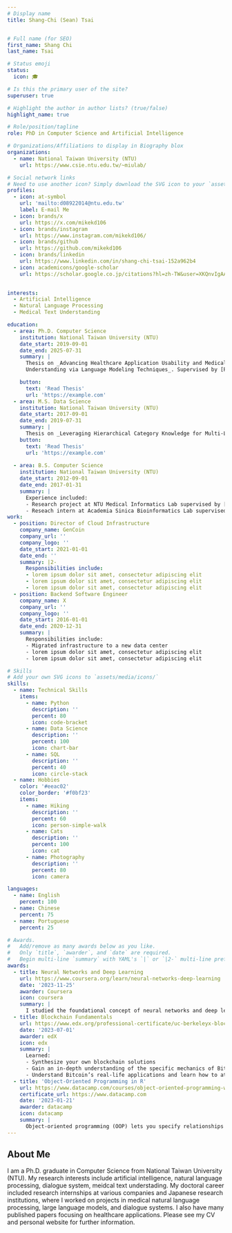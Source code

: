 ```yaml
---
# Display name
title: Shang-Chi (Sean) Tsai


# Full name (for SEO)
first_name: Shang Chi 
last_name: Tsai

# Status emoji
status:
  icon: 🎓

# Is this the primary user of the site?
superuser: true

# Highlight the author in author lists? (true/false)
highlight_name: true

# Role/position/tagline
role: PhD in Computer Science and Artificial Intelligence

# Organizations/Affiliations to display in Biography blox
organizations:
  - name: National Taiwan University (NTU)
    url: https://www.csie.ntu.edu.tw/~miulab/ 

# Social network links
# Need to use another icon? Simply download the SVG icon to your `assets/media/icons/` folder.
profiles:
  - icon: at-symbol
    url: 'mailto:d08922014@ntu.edu.tw'
    label: E-mail Me
  - icon: brands/x
    url: https://x.com/mikekd106
  - icon: brands/instagram
    url: https://www.instagram.com/mikekd106/
  - icon: brands/github
    url: https://github.com/mikekd106
  - icon: brands/linkedin
    url: https://www.linkedin.com/in/shang-chi-tsai-152a962b4 
  - icon: academicons/google-scholar
    url: https://scholar.google.co.jp/citations?hl=zh-TW&user=XKQnvIgAAAAJ 
  

interests:
  - Artificial Intelligence
  - Natural Language Processing
  - Medical Text Understanding

education:
  - area: Ph.D. Computer Science
    institution: National Taiwan University (NTU)
    date_start: 2019-09-01
    date_end: 2025-07-31
    summary: |
      Thesis on _Advancing Healthcare Application Usability and Medical Document
      Understanding via Language Modeling Techniques_. Supervised by [Prof Yun-Nung Chen](https://www.csie.ntu.edu.tw/~yvchen/). Presented papers at 5 conferences on medical NLP and dialogue systems.

    button:
      text: 'Read Thesis'
      url: 'https://example.com'
  - area: M.S. Data Science  
    institution: National Taiwan University (NTU)
    date_start: 2017-09-01
    date_end: 2019-07-31
    summary: |
      Thesis on _Leveraging Hierarchical Category Knowledge for Multi-Label Diagnostic Text Understanding_. Supervised by [Prof Yun-Nung Chen](https://www.csie.ntu.edu.tw/~yvchen/). Presented papers at 1 conferences on medical NLP.
    button:
      text: 'Read Thesis'
      url: 'https://example.com'
      
  - area: B.S. Computer Science 
    institution: National Taiwan University (NTU)
    date_start: 2012-09-01
    date_end: 2017-01-31
    summary: |
      Experience included:
      - Research project at NTU Medical Informatics Lab supervised by [Prof Fei-Pei Lai](https://sites.google.com/site/medinfolabatntu/%E9%A6%96%E9%A0%81?authuser=0)
      - Reseach intern at Academia Sinica Bioinformatics Lab supervised by [Prof Huai-Kuang Tsai](https://homepage.iis.sinica.edu.tw/pages/hktsai/contact_zh.html)
work:
  - position: Director of Cloud Infrastructure
    company_name: GenCoin
    company_url: ''
    company_logo: ''
    date_start: 2021-01-01
    date_end: ''
    summary: |2-
      Responsibilities include:
      - lorem ipsum dolor sit amet, consectetur adipiscing elit
      - lorem ipsum dolor sit amet, consectetur adipiscing elit
      - lorem ipsum dolor sit amet, consectetur adipiscing elit
  - position: Backend Software Engineer
    company_name: X
    company_url: ''
    company_logo: ''
    date_start: 2016-01-01
    date_end: 2020-12-31
    summary: |
      Responsibilities include:
      - Migrated infrastructure to a new data center
      - lorem ipsum dolor sit amet, consectetur adipiscing elit
      - lorem ipsum dolor sit amet, consectetur adipiscing elit

# Skills
# Add your own SVG icons to `assets/media/icons/`
skills:
  - name: Technical Skills
    items:
      - name: Python
        description: ''
        percent: 80
        icon: code-bracket
      - name: Data Science
        description: ''
        percent: 100
        icon: chart-bar
      - name: SQL
        description: ''
        percent: 40
        icon: circle-stack
  - name: Hobbies
    color: '#eeac02'
    color_border: '#f0bf23'
    items:
      - name: Hiking
        description: ''
        percent: 60
        icon: person-simple-walk
      - name: Cats
        description: ''
        percent: 100
        icon: cat
      - name: Photography
        description: ''
        percent: 80
        icon: camera

languages:
  - name: English
    percent: 100
  - name: Chinese
    percent: 75
  - name: Portuguese
    percent: 25

# Awards.
#   Add/remove as many awards below as you like.
#   Only `title`, `awarder`, and `date` are required.
#   Begin multi-line `summary` with YAML's `|` or `|2-` multi-line prefix and indent 2 spaces below.
awards:
  - title: Neural Networks and Deep Learning
    url: https://www.coursera.org/learn/neural-networks-deep-learning
    date: '2023-11-25'
    awarder: Coursera
    icon: coursera
    summary: |
      I studied the foundational concept of neural networks and deep learning. By the end, I was familiar with the significant technological trends driving the rise of deep learning; build, train, and apply fully connected deep neural networks; implement efficient (vectorized) neural networks; identify key parameters in a neural network’s architecture; and apply deep learning to your own applications.
  - title: Blockchain Fundamentals
    url: https://www.edx.org/professional-certificate/uc-berkeleyx-blockchain-fundamentals
    date: '2023-07-01'
    awarder: edX
    icon: edx
    summary: |
      Learned:
      - Synthesize your own blockchain solutions
      - Gain an in-depth understanding of the specific mechanics of Bitcoin
      - Understand Bitcoin’s real-life applications and learn how to attack and destroy Bitcoin, Ethereum, smart contracts and Dapps, and alternatives to Bitcoin’s Proof-of-Work consensus algorithm
  - title: 'Object-Oriented Programming in R'
    url: https://www.datacamp.com/courses/object-oriented-programming-with-s3-and-r6-in-r
    certificate_url: https://www.datacamp.com
    date: '2023-01-21'
    awarder: datacamp
    icon: datacamp
    summary: |
      Object-oriented programming (OOP) lets you specify relationships between functions and the objects that they can act on, helping you manage complexity in your code. This is an intermediate level course, providing an introduction to OOP, using the S3 and R6 systems. S3 is a great day-to-day R programming tool that simplifies some of the functions that you write. R6 is especially useful for industry-specific analyses, working with web APIs, and building GUIs.
---
```


## About Me

I am a Ph.D. graduate in Computer Science from National Taiwan University (NTU). My research interests include artificial intelligence, natural language processing, dialogue system, meidcal text understading. My doctoral career included research internships at various companies and Japanese research institutions, where I worked on projects in medical natural language processing, large language models, and dialogue systems. I also have many published papers focusing on healthcare applications. Please see my CV and personal website for further information.
